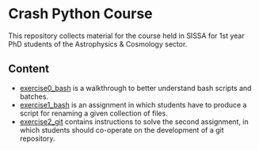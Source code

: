# Crash Python Course

This repository collects material for the course held in SISSA for 1st year PhD students of the Astrophysics & Cosmology sector.

## Content

- [exercise0_bash](exercise0_bash) is a walkthrough to better understand bash scripts and batches.
- [exercise1_bash](exercise1_bash) is an assignment in which students have to produce a script for renaming a given collection of files.
- [exercise2_git](exercise2_git) contains instructions to solve the second assignment, in which students should co-operate on the development of a git repository.